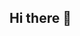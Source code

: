 ## Hi there 👋

<!--
**SaeedZakeriDeveloper/SaeedZakeriDeveloper** is a ✨ _special_ ✨ repository because its `README.md` (this file) appears on your GitHub profile.

Here are some ideas to get you started:

- 🔭 I’m currently working as an Angular Developer at ZakeriSupplyChain company.
- 🌱 I’m currently learning more about AWS & CI/CD skills.
- 👯 I’m looking to collaborate on ...
- 👯 I’m looking to collaborate on ...
- 🤔 I’m looking for help with ...
- 💬 Ask me about ...
- 📫 How to reach me: ...
- 😄 Pronouns: ...
- ⚡ Fun fact: ...
-->
